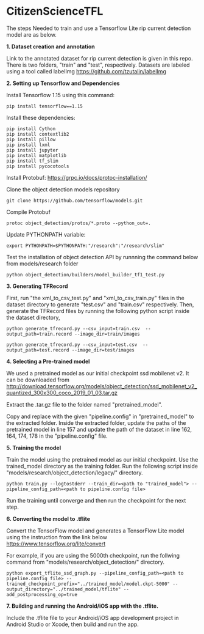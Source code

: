 # CitizenScienceTFL

The steps Needed to train and use a Tensorflow Lite rip current detection model are as below.

**1. Dataset creation and annotation**

Link to the annotated dataset for rip current detection is given in this repo. There is two folders, "train" and "test", respectively.
Datasets are labeled using a tool called labelImg https://github.com/tzutalin/labelImg

**2. Setting up Tensorflow and Dependencies**

Install Tensorflow 1.15 using this command:

```pip install tensorflow==1.15```

Install these dependencies:

```
pip install Cython 
pip install contextlib2
pip install pillow 
pip install lxml 
pip install jupyter 
pip install matplotlib 
pip install tf_slim 
pip install pycocotools
```

Install Protobuf:
https://grpc.io/docs/protoc-installation/

Clone the object detection models repository

```git clone https://github.com/tensorflow/models.git```

Compile Protobuf

```protoc object_detection/protos/*.proto --python_out=.```

Update PYTHONPATH variable:

```export PYTHONPATH=$PYTHONPATH:"/research":"/research/slim"```

Test the installation of object detection API by runnning the command below from models/research folder

```python object_detection/builders/model_builder_tf1_test.py```

**3. Generating TFRecord**

First, run "the xml_to_csv_test.py" and "xml_to_csv_train.py" files in the dataset directory to generate "test.csv" and "train.csv" respectively. Then, generate the TFRecord files by running the following python script inside the dataset directory,

```python generate_tfrecord.py --csv_input=train.csv  --output_path=train.record --image_dir=train/images```

```python generate_tfrecord.py --csv_input=test.csv  --output_path=test.record --image_dir=test/images```

**4. Selecting a Pre-trained model**

We used a pretrained model as our initial checkpoint ssd mobilenet v2. It can be downloaded from http://download.tensorflow.org/models/object_detection/ssd_mobilenet_v2_quantized_300x300_coco_2019_01_03.tar.gz

Extract the .tar.gz file to the folder named "pretrained_model".

Copy and replace with the given "pipeline.config" in "pretrained_model" to the extracted folder. Inside the extracted folder, update the paths of the pretrained model in line 157 and update the path of the dataset in line 162, 164, 174, 178 in the "pipeline.config" file.

**5. Training the model**

Train the model using the pretrained model as our initial checkpoint. Use the trained_model directory as the training folder. Run the following script inside "models/research/object_detection/legacy/" directory.

```python train.py --logtostderr --train_dir=<path to "trained_model"> --pipeline_config_path=<path to pipeline.config file>```

Run the training until converge and then run the checkpoint for the next step.

**6. Converting the model to .tflite**

Convert the TensorFlow model and generates a TensorFlow Lite model using the instruction from the link below
https://www.tensorflow.org/lite/convert

For example, if you are using the 5000th checkpoint, run the follwing command from "models/research/object_detection/" directory.

```python export_tflite_ssd_graph.py --pipeline_config_path=<path to pipeline.config file> --trained_checkpoint_prefix="../trained_model/model.ckpt-5000" --output_directory="../trained_model/tflite" --add_postprocessing_op=true```

**7. Building and running the Android/iOS app with the .tflite.**

Include the .tflite file to your Android/iOS app development project in Android Studio or Xcode, then build and run the app.
